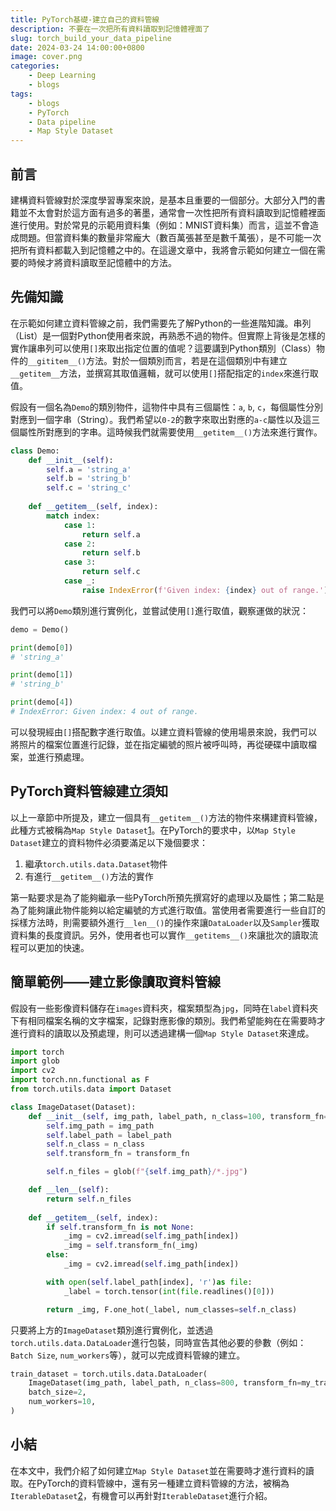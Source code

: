 ```yaml
---
title: PyTorch基礎-建立自己的資料管線
description: 不要在一次把所有資料讀取到記憶體裡面了
slug: torch_build_your_data_pipeline
date: 2024-03-24 14:00:00+0800
image: cover.png
categories:
    - Deep Learning
    - blogs
tags:
    - blogs
    - PyTorch
    - Data pipeline
    - Map Style Dataset
---
```


## 前言

建構資料管線對於深度學習專案來說，是基本且重要的一個部分。大部分入門的書籍並不太會對於這方面有過多的著墨，通常會一次性把所有資料讀取到記憶體裡面進行使用。對於常見的示範用資料集（例如：MNIST資料集）而言，這並不會造成問題。但當資料集的數量非常龐大（數百萬張甚至是數千萬張），是不可能一次把所有資料都載入到記憶體之中的。在這邊文章中，我將會示範如何建立一個在需要的時候才將資料讀取至記憶體中的方法。

## 先備知識

在示範如何建立資料管線之前，我們需要先了解Python的一些進階知識。串列（List）是一個對Python使用者來說，再熟悉不過的物件。但實際上背後是怎樣的實作讓串列可以使用`[]`來取出指定位置的值呢？這要講到Python類別（Class）物件的`__gititem__()`方法。對於一個類別而言，若是在這個類別中有建立`__getitem__`方法，並撰寫其取值邏輯，就可以使用`[]`搭配指定的`index`來進行取值。

假設有一個名為`Demo`的類別物件，這物件中具有三個屬性：`a`, `b`, `c`，每個屬性分別對應到一個字串（String）。我們希望以`0-2`的數字來取出對應的`a-c`屬性以及這三個屬性所對應到的字串。這時候我們就需要使用`__getitem__()`方法來進行實作。

```python
class Demo:
    def __init__(self):
        self.a = 'string_a'
        self.b = 'string_b'
        self.c = 'string_c'
    
    def __getitem__(self, index):
        match index:
            case 1:
                return self.a
            case 2:
                return self.b
            case 3:
                return self.c
            case _:
                raise IndexError(f'Given index: {index} out of range.')
```


我們可以將`Demo`類別進行實例化，並嘗試使用`[]`進行取值，觀察運做的狀況：

```python
demo = Demo()

print(demo[0])
# 'string_a'

print(demo[1])
# 'string_b'

print(demo[4])
# IndexError: Given index: 4 out of range.
```

可以發現經由`[]`搭配數字進行取值。以建立資料管線的使用場景來說，我們可以將照片的檔案位置進行記錄，並在指定編號的照片被呼叫時，再從硬碟中讀取檔案，並進行預處理。

## PyTorch資料管線建立須知

以上一章節中所提及，建立一個具有`__getitem__()`方法的物件來構建資料管線，此種方式被稱為`Map Style Dataset`[1](https://pytorch.org/docs/stable/data.html#map-style-datasets)。在PyTorch的要求中，以`Map Style Dataset`建立的資料物件必須要滿足以下幾個要求：

1. 繼承`torch.utils.data.Dataset`物件
2. 有進行`__getitem__()`方法的實作

第一點要求是為了能夠繼承一些PyTorch所預先撰寫好的處理以及屬性；第二點是為了能夠讓此物件能夠以給定編號的方式進行取值。當使用者需要進行一些自訂的採樣方法時，則需要額外進行`__len__()`的操作來讓`DataLoader`以及`Sampler`獲取資料集的長度資訊。另外，使用者也可以實作`__getitems__()`來讓批次的讀取流程可以更加的快速。

## 簡單範例——建立影像讀取資料管線

假設有一些影像資料儲存在`images`資料夾，檔案類型為`jpg`，同時在`label`資料夾下有相同檔案名稱的文字檔案，記錄對應影像的類別。我們希望能夠在在需要時才進行資料的讀取以及預處理，則可以透過建構一個`Map Style Dataset`來達成。

```python
import torch
import glob 
import cv2
import torch.nn.functional as F
from torch.utils.data import Dataset

class ImageDataset(Dataset):
    def __init__(self, img_path, label_path, n_class=100, transform_fn=None):
        self.img_path = img_path
        self.label_path = label_path
        self.n_class = n_class
        self.transform_fn = transform_fn

        self.n_files = glob(f"{self.img_path}/*.jpg")

    def __len__(self):
        return self.n_files
    
    def __getitem__(self, index):
        if self.transform_fn is not None:
            _img = cv2.imread(self.img_path[index])
            _img = self.transform_fn(_img)
        else:
            _img = cv2.imread(self.img_path[index])

        with open(self.label_path[index], 'r')as file:
            _label = torch.tensor(int(file.readlines()[0]))

        return _img, F.one_hot(_label, num_classes=self.n_class)
```

只要將上方的`ImageDataset`類別進行實例化，並透過`torch.utils.data.DataLoader`進行包裝，同時宣告其他必要的參數（例如：`Batch Size`, `num_workers`等），就可以完成資料管線的建立。

```python
train_dataset = torch.utils.data.DataLoader(
    ImageDataset(img_path, label_path, n_class=800, transform_fn=my_transform), 
    batch_size=2, 
    num_workers=10,
)
```

## 小結

在本文中，我們介紹了如何建立`Map Style Dataset`並在需要時才進行資料的讀取。在PyTorch的資料管線中，還有另一種建立資料管線的方法，被稱為`IterableDataset`[2](https://pytorch.org/docs/stable/data.html#iterable-style-datasets)，有機會可以再針對`IterableDataset`進行介紹。